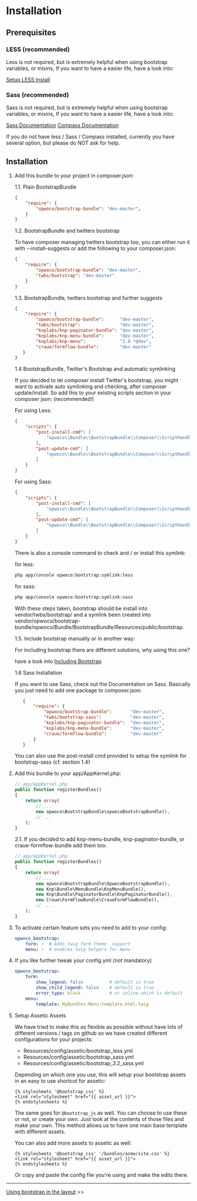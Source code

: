 Installation
============

Prerequisites
-------------

### LESS (recommended)

Less is not required, but is extremely helpful when using bootstrap variables, or mixins,
If you want to have a easier life, have a look into:

[Setup LESS Install](https://github.com/opwoco/BootstrapBundle/blob/master/Resources/doc/install/2-less-installation.md)

### Sass (recommended)

Sass is not required, but is extremely helpful when using bootstrap variables, or mixins,
If you want to have a easier life, have a look into:

[Sass Documentation](http://sass-lang.com/)
[Compass Documentation](http://compass-style.org/)

If you do not have less / Sass / Compass installed, currently you have several option, but please do NOT ask for help.

Installation
------------

1. Add this bundle to your project in composer.json:

    1.1. Plain BootstrapBundle

    ```json
    {
        "require": {
            "opwoco/bootstrap-bundle": "dev-master",
        }
    }
    ```
    1.2. BootstrapBundle and twitters bootstrap

    To have composer managing twitters bootstrap too, you can either run it with
    --install-suggests or add the following to your composer.json:

    ```json
    {
        "require": {
            "opwoco/bootstrap-bundle": "dev-master",
            "twbs/bootstrap": "dev-master"
        }
    }
    ```

    1.3. BootstrapBundle, twitters bootstrap and further suggests

    ```json
    {
        "require": {
            "opwoco/bootstrap-bundle":      "dev-master",
            "twbs/bootstrap":               "dev-master",
            "knplabs/knp-paginator-bundle": "dev-master",
            "knplabs/knp-menu-bundle":      "dev-master",
            "knplabs/knp-menu":             "2.0.*@dev",
            "craue/formflow-bundle":        "dev-master"
       }
    }
    ```

    1.4 BootstrapBundle, Twitter's Bootstrap and automatic symlinking

    If you decided to let composer install Twitter's bootstrap, you might want to activate auto symlinking and checking, after composer update/install.
    So add this to your existing scripts section in your composer json:
    (recommended!)

    For using Less:

    ```json
    {
        "scripts": {
            "post-install-cmd": [
                "opwoco\\Bundle\\BootstrapBundle\\Composer\\ScriptHandler::postInstallSymlinkTwitterBootstrap"
            ],
            "post-update-cmd": [
                "opwoco\\Bundle\\BootstrapBundle\\Composer\\ScriptHandler::postInstallSymlinkTwitterBootstrap"
            ]
        }
    }
    ```

    For using Sass:

    ```json
    {
        "scripts": {
            "post-install-cmd": [
                "opwoco\\Bundle\\BootstrapBundle\\Composer\\ScriptHandler::postInstallSymlinkTwitterBootstrapSass"
            ],
            "post-update-cmd": [
                "opwoco\\Bundle\\BootstrapBundle\\Composer\\ScriptHandler::postInstallSymlinkTwitterBootstrapSass"
            ]
        }
    }
    ```

    There is also a console command to check and / or install this symlink:

    for less:

    ```bash
    php app/console opwoco:bootstrap:symlink:less
    ```

    for sass:

    ```bash
    php app/console opwoco:bootstrap:symlink:sass
    ```

    With these steps taken, bootstrap should be install into vendor/twbs/bootstrap/ and a symlink
    been created into vendor/opwoco/bootstrap-bundle/opwoco/Bundle/BootstrapBundle/Resources/public/bootstrap.


    1.5. Include bootstrap manually or in another way:

    For including bootstrap there are different solutions, why using this one?
  
    have a look into [Including Bootstrap](https://github.com/opwoco/BootstrapBundle/blob/master/Resources/doc/misc/including-bootstrap.md)

    1.6 Sass Installation

    If you want to use Sass, check out the Documentation on Sass. Basically you just need to add one package to composer.json:

    ```json
       {
           "require": {
               "opwoco/bootstrap-bundle":       "dev-master",
               "twbs/bootstrap-sass":           "dev-master",
               "knplabs/knp-paginator-bundle":  "dev-master",
               "knplabs/knp-menu-bundle":       "dev-master",
               "craue/formflow-bundle":         "dev-master"
           }
       }
    ```
    You can also use the post-install cmd provided to setup the symlink for bootstrap-sass (cf. section 1.4)

2. Add this bundle to your app/AppKernel.php:

    ``` php
    // app/AppKernel.php
    public function registerBundles()
    {
        return array(
            // ...
            new opwoco\BootstrapBundle\opwocoBootstrapBundle(),
            // ...
        );
    }
    ```

    2.1. If you decided to add knp-menu-bundle, knp-paginator-bundle, or craue-formflow-bundle add them too:

    ``` php
    // app/AppKernel.php
    public function registerBundles()
    {
        return array(
            // ...
            new opwoco\BootstrapBundle\OpwocoBootstrapBundle(),
            new Knp\Bundle\MenuBundle\KnpMenuBundle(),
            new Knp\Bundle\PaginatorBundle\KnpPaginatorBundle(),
            new Craue\FormFlowBundle\CraueFormFlowBundle(),
            // ...
        );
    }
    ```

3. To activate certain feature sets you need to add to your config:

    ``` yaml
    opwoco_bootstrap:
        form: ~  # Adds twig form theme  support
        menu: ~  # enables twig helpers for menu
    ```

4. If you like further tweak your config.yml (not mandatory)

    ``` yaml
    opwoco_bootstrap:
        form:
            show_legend: false          # default is true
            show_child_legend: false    # default is true
            error_type: block           # or inline which is default
        menu:
            template: MyBundles:Menu:template.html.twig
    ```

5. Setup Assetic Assets

    We have tried to make this as flexible as possible without have lots of different
    versions / tags on github so we have created different configurations for your
    projects:

    - Resources/config/assetic/bootstrap_less.yml
    - Resources/config/assetic/bootstrap_sass.yml
    - Resources/config/assetic/bootstrap_3.2_sass.yml

    Depending on which one you use, this will setup your bootstrap assets in an easy
    to use shortcut for assetic:

    ```jinja
    {% stylesheets '@bootstrap_css' %}
    <link rel="stylesheet" href="{{ asset_url }}">
    {% endstylesheets %}
    ```

    The same goes for `@bootstrap_js` as well. You can choose to use these or not,
    or create your own. Just look at the contents of those files and make your own.
    This method allows us to have one main base template with different assets.

    You can also add more assets to assetic as well:

    ```jinja
    {% stylesheets '@bootstrap_css' '/bundles/acme/site.css' %}
    <link rel="stylesheet" href="{{ asset_url }}">
    {% endstylesheets %}
    ```

    Or copy and paste the config file you're using and make the edits there.

---

[Using bootstrap in the layout](../usage/1-base-templates.md) >>